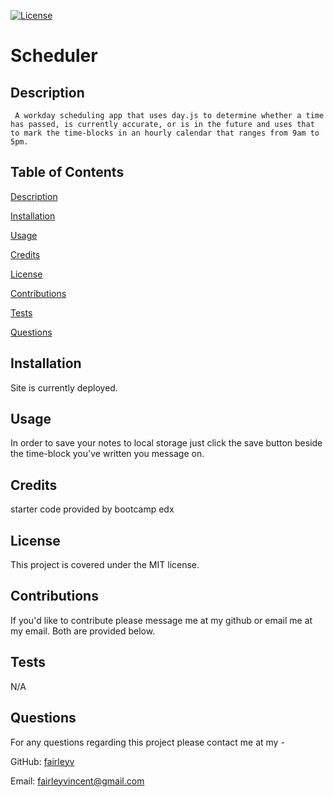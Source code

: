 [![License](https://img.shields.io/badge/License-MIT-yellow.svg)](https://opensource.org/licenses/MIT)

# Scheduler 

## Description 

	 A workday scheduling app that uses day.js to determine whether a time has passed, is currently accurate, or is in the future and uses that to mark the time-blocks in an hourly calendar that ranges from 9am to 5pm.  

## Table of Contents

  [Description](#description)

  [Installation](#installation)

  [Usage](#usage)

  [Credits](#credits)

  [License](#license)

  [Contributions](#contributions)

  [Tests](#tests)

  [Questions](#questions)
## Installation

Site is currently deployed.  

## Usage 

In order to save your notes to local storage just  click the save button beside the time-block you've written you message on.  

## Credits 

starter code provided by bootcamp edx 

## License 

This project is covered under the MIT license. 
 
## Contributions 

If you'd like to contribute please message me at my github or email me at my email. Both are provided below.  

## Tests 

N/A

## Questions 

For any questions regarding this project please contact me at my -

GitHub: [fairleyv](https://github.com/fairleyv) 

Email: fairleyvincent@gmail.com
